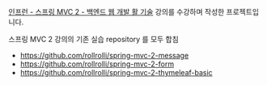 [인프런 - 스프링 MVC 2 - 백엔드 웹 개발 활 기술](https://www.inflearn.com/course/%EC%8A%A4%ED%94%84%EB%A7%81-mvc-2) 강의를 수강하며 작성한 프로젝트입니다.

스프링 MVC 2 강의의 기존 실습 repository 를 모두 합침
* https://github.com/rollrolli/spring-mvc-2-message
* https://github.com/rollrolli/spring-mvc-2-form
* https://github.com/rollrolli/spring-mvc-2-thymeleaf-basic
